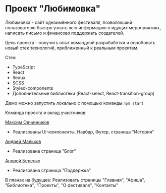 # Проект "Любимовка"

Любимовка - сайт одноимённого фестиваля, позволяюший пользователю быстро узнать всю информацию о идущих мероприятиях, написать письмо и финансово поддержать создателей.

Цель проекта - получить опыт командной разрабаботки и опробовать новый стек технологий, приближенный к реальным проектам.

Стек:
- TypeScript
- React
- Redux
- SCSS
- Styled-components
- Дополнительные библиотеки (React-select, React-transition-group)

Демо можно запустить локально с помощью команды `npm start`

Команда проекта и вклад участников:

[Максим Овчинников](https://github.com/klimetzc)  
- Реализованы UI-компоненты, Навбар, Футер, страница "История"  

[Андрей Мальков](https://github.com/malkov-am)    
- Реализована страница "Блог"  

[Андрей Беденко](https://github.com/UserGithub37)   
- Реализована страница "Поддержка"  

В планах на будущее:
Реализовать страницы "Главная", "Афиша", "Библиотека", "Проекты", "О фестивале", "Контакты"
